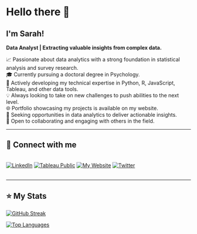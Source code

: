 # Hello there 👋

## I'm Sarah! 

**Data Analyst | Extracting valuable insights from complex data.** <br>

📈 Passionate about data analytics with a strong foundation in statistical analysis and survey research.<br>
🎓 Currently pursuing a doctoral degree in Psychology.<br>
📖 Actively developing my technical expertise in Python, R, JavaScript, Tableau, and other data tools. <br>
💡 Always looking to take on new challenges to push abilities to the next level.<br>
🌐 Portfolio showcasing my projects is available on my website.<br>
🌟 Seeking opportunities in data analytics to deliver actionable insights.<br>
🌱 Open to collaborating and engaging with others in the field.<br>

--- 
## 🤝 Connect with me
<br>
<div id="badges">
  <a href="https://www.linkedin.com/in/sarsteg/"><img src="https://img.shields.io/badge/LinkedIn-blue?style=for-the-badge&logo=linkedin&logoColor=white" alt="LinkedIn"/></a>
  <a href="https://public.tableau.com/app/profile/sarah.stegall.rodriguez"><img src="https://img.shields.io/badge/Tableau-E97627.svg?style=for-the-badge&logo=Tableau&logoColor=white" alt="Tableau Public"/></a>
  <a href="https://sarsteg.wixsite.com/sarsteg"><img src="https://img.shields.io/badge/Wix-0C6EFC.svg?style=for-the-badge&logo=Wix&logoColor=white" alt="My Website"/></a>
  <a href="https://twitter.com/sarsteg"><img src="https://img.shields.io/badge/Twitter-1DA1F2.svg?style=for-the-badge&logo=Twitter&logoColor=white" alt="Twitter"/></a>
 
</div>
<br>

---

## ⭐ My Stats

[![GitHub Streak](http://github-readme-streak-stats.herokuapp.com?user=sarsteg&theme=dark&background=000000)](https://git.io/streak-stats)


[![Top Languages](https://github-readme-stats.vercel.app/api/top-langs/?username=sarsteg&layout=compact&theme=vision-friendly-dark)](https://github.com/anuraghazra/github-readme-stats)




<img src="https://komarev.com/ghpvc/?username=sarsteg&style=flat-square&color=blue" alt=""/>

